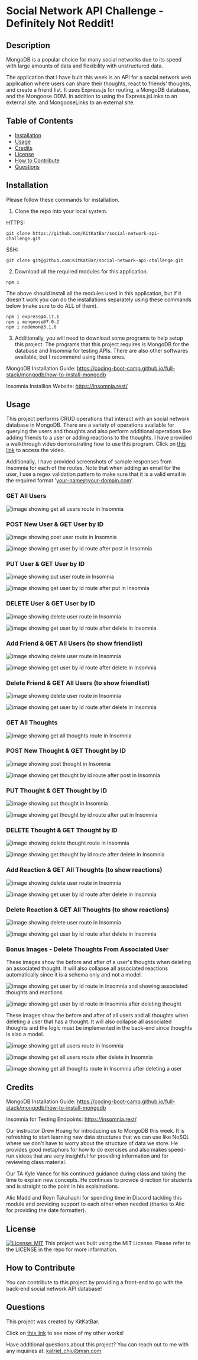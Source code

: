 # Social Network API Challenge - Definitely Not Reddit!
  
## Description

MongoDB is a popular choice for many social networks due to its speed with large amounts of data and flexibility with unstructured data.

The application that I have built this week is an API for a social network web application where users can share their thoughts, react to friends’ thoughts, and create a friend list. It uses Express.js for routing, a MongoDB database, and the Mongoose ODM. In addition to using the Express.jsLinks to an external site. and MongooseLinks to an external site.
        
## Table of Contents

- [Installation](#installation)
- [Usage](#usage)
- [Credits](#credits)
- [License](#license)
- [How to Contribute](#how-to-contribute)
- [Questions](#questions)


## Installation

Please follow these commands for installation.

1. Clone the repo into your local system.

HTTPS:
```
git clone https://github.com/KitKatBar/social-network-api-challenge.git
```

SSH:
```
git clone git@github.com:KitKatBar/social-network-api-challenge.git
```

2. Download all the required modules for this application.

```
npm i
```

The above should install all the modules used in this application, but if it doesn't work you can do the installations separately using these commands below (make sure to do ALL of them).

```
npm i express@4.17.1
npm i mongoose@7.0.2
npm i nodemon@3.1.0
```

3. Additionally, you will need to download some programs to help setup this project.  The programs that this project requires is MongoDB for the database and Insomnia for testing APIs.  There are also other softwares available, but I recommend using these ones.

MongoDB Installation Guide: https://coding-boot-camp.github.io/full-stack/mongodb/how-to-install-mongodb

Insomnia Installion Website: https://insomnia.rest/

## Usage

This project performs CRUD operations that interact with an social network database in MongoDB. There are a variety of operations available for querying the users and thoughts and also perform additional operations like adding friends to a user or adding reactions to the thoughts. I have provided a walkthrough video demonstrating how to use this program. Click on [this link](https://drive.google.com/file/d/17yyoEjTF2ZJuZ8HbPE7v3uVJvtmymA2p/view) to access the video.

Additionally, I have provided screenshots of sample responses from Insomnia for each of the routes.  Note that when adding an email for the user, I use a regex validation pattern to make sure that it is a valid email in the required format 'your-name@your-domain.com'.

### GET All Users

![image showing get all users route in Insomnia](https://github.com/KitKatBar/social-network-api-challenge/blob/main/images/get-all-users.png?raw=true)

### POST New User & GET User by ID

![image showing post user route in Insomnia](https://github.com/KitKatBar/social-network-api-challenge/blob/main/images/post-user.png?raw=true)

![image showing get user by id route after post in Insomnia](https://github.com/KitKatBar/social-network-api-challenge/blob/main/images/get-user-by-id.png?raw=true)

### PUT User & GET User by ID

![image showing put user route in Insomnia](https://github.com/KitKatBar/social-network-api-challenge/blob/main/images/put-user.png?raw=true)

![image showing get user by id route after put in Insomnia](https://github.com/KitKatBar/social-network-api-challenge/blob/main/images/get-user-by-id-put.png?raw=true)

### DELETE User & GET User by ID

![image showing delete user route in Insomnia](https://github.com/KitKatBar/social-network-api-challenge/blob/main/images/delete-user.png?raw=true)

![image showing get user by id route after delete in Insomnia](https://github.com/KitKatBar/social-network-api-challenge/blob/main/images/get-user-by-id-delete.png?raw=true)

### Add Friend & GET All Users (to show friendlist)

![image showing delete user route in Insomnia](https://github.com/KitKatBar/social-network-api-challenge/blob/main/images/post-user-friend.png?raw=true)

![image showing get user by id route after delete in Insomnia](https://github.com/KitKatBar/social-network-api-challenge/blob/main/images/get-all-users-friends.png?raw=true)

### Delete Friend & GET All Users (to show friendlist)

![image showing delete user route in Insomnia](https://github.com/KitKatBar/social-network-api-challenge/blob/main/images/delete-user-friend.png?raw=true)

![image showing get user by id route after delete in Insomnia](https://github.com/KitKatBar/social-network-api-challenge/blob/main/images/get-all-users-friends-delete.png?raw=true)

### GET All Thoughts

![image showing get all thoughts route in Insomnia](https://github.com/KitKatBar/social-network-api-challenge/blob/main/images/get-all-thoughts.png?raw=true)

### POST New Thought & GET Thought by ID

![image showing post thought in Insomnia](https://github.com/KitKatBar/social-network-api-challenge/blob/main/images/post-thought.png?raw=true)

![image showing get thought by id route after post in Insomnia](https://github.com/KitKatBar/social-network-api-challenge/blob/main/images/get-thought-by-id.png?raw=true)

### PUT Thought & GET Thought by ID

![image showing put thought in Insomnia](https://github.com/KitKatBar/social-network-api-challenge/blob/main/images/put-thought.png?raw=true)

![image showing get thought by id route after put in Insomnia](https://github.com/KitKatBar/social-network-api-challenge/blob/main/images/get-thought-by-id-put.png?raw=true)

### DELETE Thought & GET Thought by ID

![image showing delete thought route in Insomnia](https://github.com/KitKatBar/social-network-api-challenge/blob/main/images/delete-thought.png?raw=true)

![image showing get thought by id route after delete in Insomnia](https://github.com/KitKatBar/social-network-api-challenge/blob/main/images/get-thought-by-id-delete.png?raw=true)

### Add Reaction & GET All Thoughts (to show reactions)

![image showing delete user route in Insomnia](https://github.com/KitKatBar/social-network-api-challenge/blob/main/images/post-thought-reaction.png?raw=true)

![image showing get user by id route after delete in Insomnia](https://github.com/KitKatBar/social-network-api-challenge/blob/main/images/get-all-thoughts-reactions.png?raw=true)

### Delete Reaction & GET All Thoughts (to show reactions)

![image showing delete user route in Insomnia](https://github.com/KitKatBar/social-network-api-challenge/blob/main/images/delete-thought-reaction.png?raw=true)

![image showing get user by id route after delete in Insomnia](https://github.com/KitKatBar/social-network-api-challenge/blob/main/images/get-all-thoughts-reactions-delete.png?raw=true)
        
### Bonus Images - Delete Thoughts From Associated User

These images show the before and after of a user's thoughts when deleting an associated thought.  It will also collapse all associated reactions automatically since it is a schema only and not a model.

![image showing get user by id route in Insomnia and showing associated thoughts and reactions](https://github.com/KitKatBar/social-network-api-challenge/blob/main/images/get-user-by-id-thoughts-reactions.png?raw=true)

![image showing get user by id route in Insomnia after deleting thought](https://github.com/KitKatBar/social-network-api-challenge/blob/main/images/get-user-by-id-thoughts-reactions-delete.png?raw=true)

These images show the before and after of all users and all thoughts when deleting a user that has a thought.  It will also collapse all associated thoughts and the logic must be implemented in the back-end since thoughts is also a model.

![image showing get all users route in Insomnia](https://github.com/KitKatBar/social-network-api-challenge/blob/main/images/get-all-users-before.png?raw=true)

![image showing get all users route after delete in Insomnia](https://github.com/KitKatBar/social-network-api-challenge/blob/main/images/get-all-users-after.png?raw=true)

![image showing get all thoughts route in Insomnia after deleting a user](https://github.com/KitKatBar/social-network-api-challenge/blob/main/images/get-all-thoughts-after.png?raw=true)

## Credits

MongoDB Installation Guide: https://coding-boot-camp.github.io/full-stack/mongodb/how-to-install-mongodb

Insomnia for Testing Endpoints: https://insomnia.rest/

Our instructor Drew Hoang for introducing us to MongoDB this week.  It is refreshing to start learning new data structures that we can use like NoSQL where we don't have to worry about the structure of data we store.  He provides good metaphors for how to do exercises and also makes speed-run videos that are very insightful for providing information and for reviewing class material.

Our TA Kyle Vance for his continued guidance during class and taking the time to explain new concepts. He continues to provide direction for students and is straight to the point in his explainations.

Alic Madd and Reyn Takahashi for spending time in Discord tackling this module and providing support to each other when needed (thanks to Alic for providing the date formatter).

## License

[![License: MIT](https://img.shields.io/badge/License-MIT-yellow.svg)](https://opensource.org/licenses/MIT)
This project was built using the MIT License. Please refer to the LICENSE in the repo for more information.
          
## How to Contribute

You can contribute to this project by providing a front-end to go with the back-end social network API database!

## Questions

This project was created by KitKatBar.
    
Click on [this link](https://github.com/KitKatBar) to see more of my other works!

Have additional questions about this project?  You can reach out to me with any inquiries at: katriel_chiu@msn.com